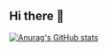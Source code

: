 ## Hi there 👋

[![Anurag's GitHub stats](https://github-readme-stats.vercel.app/api?username=with-fair-wind)](https://github.com/with-fair-wind/github-readme-stats)

<!--
**with-fair-wind/with-fair-wind** is a ✨ _special_ ✨ repository because its `README.md` (this file) appears on your GitHub profile.

Here are some ideas to get you started:

- 🔭 I’m currently working on ...
- 🌱 I’m currently learning ...
- 👯 I’m looking to collaborate on ...
- 🤔 I’m looking for help with ...
- 💬 Ask me about ...
- 📫 How to reach me: ...
- 😄 Pronouns: ...
- ⚡ Fun fact: ...
-->
